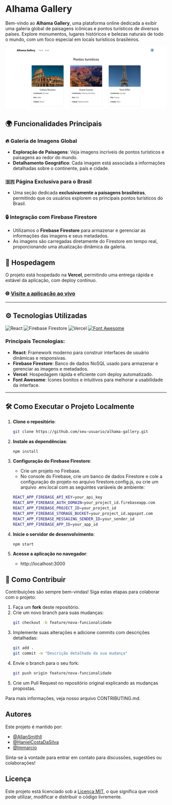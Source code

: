 # Alhama Gallery

Bem-vindo ao **Alhama Gallery**, uma plataforma online dedicada a exibir uma galeria global de paisagens icônicas e pontos turísticos de diversos países. Explore monumentos, lugares históricos e belezas naturais de todo o mundo, com um foco especial em locais turísticos brasileiros.

![Preview Alhama Gallery](src/assets/alhama-gallery-preview.png)

## 🌍 Funcionalidades Principais

### 🔥 Galeria de Imagens Global

- **Exploração de Paisagens**: Veja imagens incríveis de pontos turísticos e paisagens ao redor do mundo.
- **Detalhamento Geográfico**: Cada imagem está associada a informações detalhadas sobre o continente, país e cidade.

### 🇧🇷 Página Exclusiva para o Brasil

- Uma seção dedicada **exclusivamente a paisagens brasileiras**, permitindo que os usuários explorem os principais pontos turísticos do Brasil.

### 🔒 Integração com Firebase Firestore

- Utilizamos o **Firebase Firestore** para armazenar e gerenciar as informações das imagens e seus metadados.
- As imagens são carregadas diretamente do Firestore em tempo real, proporcionando uma atualização dinâmica da galeria.

## 🚀 Hospedagem

O projeto está hospedado na **Vercel**, permitindo uma entrega rápida e estável da aplicação, com deploy contínuo.

### 🌐 [Visite a aplicação ao vivo](https://alhama-gallery.vercel.app/)

---

## ⚙️ Tecnologias Utilizadas

![React](https://img.shields.io/badge/-React-000000?style=for-the-badge&logo=react&logoColor=white)
![Firebase Firestore](https://img.shields.io/badge/-Firebase-ffca28?style=for-the-badge&logo=firebase&logoColor=white)
![Vercel](https://img.shields.io/badge/-Vercel-000?style=for-the-badge&logo=vercel&logoColor=white)
[![Font Awesome](https://img.shields.io/badge/-Font%20Awesome-339AF0?style=for-the-badge&logo=font-awesome&logoColor=white)](https://fontawesome.com/)

### Principais Tecnologias:

- **React**: Framework moderno para construir interfaces de usuário dinâmicas e responsivas.
- **Firebase Firestore**: Banco de dados NoSQL usado para armazenar e gerenciar as imagens e metadados.
- **Vercel**: Hospedagem rápida e eficiente com deploy automatizado.
- **Font Awesome**: Ícones bonitos e intuitivos para melhorar a usabilidade da interface.

---

## 🛠️ Como Executar o Projeto Localmente

1. **Clone o repositório**:

   ```bash
   git clone https://github.com/seu-usuario/alhama-gallery.git

   ```

2. **Instale as dependências**:

   ```bash
   npm install

   ```

3. **Configuração do Firebase Firestore**:
   - Crie um projeto no Firebase.
   - No console do Firebase, crie um banco de dados Firestore e cole a configuração do projeto no arquivo firestore.config.js, ou crie um arquivo .env.local com as seguintes variáveis de ambiente:
    ```bash
    REACT_APP_FIREBASE_API_KEY=your_api_key
    REACT_APP_FIREBASE_AUTH_DOMAIN=your_project_id.firebaseapp.com
    REACT_APP_FIREBASE_PROJECT_ID=your_project_id
    REACT_APP_FIREBASE_STORAGE_BUCKET=your_project_id.appspot.com
    REACT_APP_FIREBASE_MESSAGING_SENDER_ID=your_sender_id
    REACT_APP_FIREBASE_APP_ID=your_app_id

4. **Inicie o servidor de desenvolvimento**:
    ```npm start
    npm start

5. **Acesse a aplicação no navegador**:
    - http://localhost:3000

## 🤝 Como Contribuir

Contribuições são sempre bem-vindas! Siga estas etapas para colaborar com o projeto:

1. Faça um **fork** deste repositório.
2. Crie um novo branch para suas mudanças:
    ```bash
    git checkout -b feature/nova-funcionalidade
3. Implemente suas alterações e adicione commits com descrições detalhadas:
    ```bash
    git add .
    git commit -m "Descrição detalhada da sua mudança"
4. Envie o branch para o seu fork:
    ```bash
    git push origin feature/nova-funcionalidade
5. Crie um Pull Request no repositório original explicando as mudanças propostas.

Para mais informações, veja nosso arquivo CONTRIBUTING.md.

## Autores

Este projeto é mantido por:

- [@AllanSmithll](https://www.github.com/AllanSmithll)
- [@HanielCostaDaSilva](https://www.github.com/HanielCostaDaSilva)
- [@Immarcio](https://www.github.com/Immarcio)

Sinta-se à vontade para entrar em contato para discussões, sugestões ou colaborações!

## Licença

Este projeto está licenciado sob a [Licença MIT](/LICENSE), o que significa que você pode utilizar, modificar e distribuir o código livremente.
